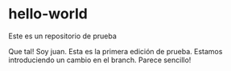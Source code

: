 # hello-world
Este es un repositorio de prueba


Que tal! Soy juan. Esta es la primera edición de prueba. Estamos introduciendo un cambio en el branch. Parece sencillo!
